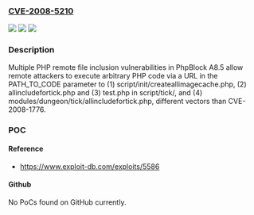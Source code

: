 ### [CVE-2008-5210](https://cve.mitre.org/cgi-bin/cvename.cgi?name=CVE-2008-5210)
![](https://img.shields.io/static/v1?label=Product&message=n%2Fa&color=blue)
![](https://img.shields.io/static/v1?label=Version&message=n%2Fa&color=blue)
![](https://img.shields.io/static/v1?label=Vulnerability&message=n%2Fa&color=brighgreen)

### Description

Multiple PHP remote file inclusion vulnerabilities in PhpBlock A8.5 allow remote attackers to execute arbitrary PHP code via a URL in the PATH_TO_CODE parameter to (1) script/init/createallimagecache.php, (2) allincludefortick.php and (3) test.php in script/tick/, and (4) modules/dungeon/tick/allincludefortick.php, different vectors than CVE-2008-1776.

### POC

#### Reference
- https://www.exploit-db.com/exploits/5586

#### Github
No PoCs found on GitHub currently.

